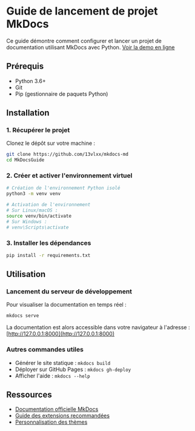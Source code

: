 # Guide de lancement de projet MkDocs

Ce guide démontre comment configurer et lancer un projet de documentation utilisant MkDocs avec Python. [Voir la demo en ligne](https://13vlxx.github.io/mkdocs-md/ "Voir la démo")

## Prérequis

- Python 3.6+
- Git
- Pip (gestionnaire de paquets Python)

## Installation

### 1. Récupérer le projet

Clonez le dépôt sur votre machine :

```bash
git clone https://github.com/13vlxx/mkdocs-md
cd MkDocsGuide
```

### 2. Créer et activer l'environnement virtuel

```bash
# Création de l'environnement Python isolé
python3 -m venv venv

# Activation de l'environnement
# Sur Linux/macOS :
source venv/bin/activate
# Sur Windows :
# venv\Scripts\activate
```

### 3. Installer les dépendances

```bash
pip install -r requirements.txt
```

## Utilisation

### Lancement du serveur de développement

Pour visualiser la documentation en temps réel :

```bash
mkdocs serve
```

La documentation est alors accessible dans votre navigateur à l'adresse : [http://127.0.0.1:8000](http://127.0.0.1:8000)

### Autres commandes utiles

- Générer le site statique : `mkdocs build`
- Déployer sur GitHub Pages : `mkdocs gh-deploy`
- Afficher l'aide : `mkdocs --help`

## Ressources

- [Documentation officielle MkDocs](https://www.mkdocs.org/)
- [Guide des extensions recommandées](https://www.mkdocs.org/user-guide/plugins/)
- [Personnalisation des thèmes](https://www.mkdocs.org/user-guide/styling-your-docs/)
